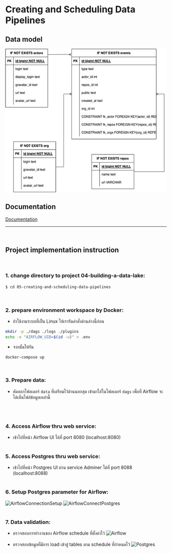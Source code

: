 # Creating and Scheduling Data Pipelines

## Data model
![DataModel](https://github.com/psurasai/SWU-DS525/blob/894ab5da2cb5b6a588de4c2c65717055f724168e/01-data-modelling-i/01-data_modelling.jpg)
<br>

## Documentation
[Documentation]()
<br>
__________
<br>

## Project implementation instruction
<br>

### 1. change directory to project 04-building-a-data-lake:
```sh
$ cd 05-creating-and-scheduling-data-pipelines
```
<br>

### 2. prepare environment workspace by Docker:
- ถ้าใช้งานระบบที่เป็น Linux ให้เรารันคำสั่งด้านล่างนี้ก่อน

```sh
mkdir -p ./dags ./logs ./plugins
echo -e "AIRFLOW_UID=$(id -u)" > .env
```

- จากนั้นให้รัน

```sh
docker-compose up
```
<br>

### 3. Prepare data:
- คัดลอกโฟลเดอร์ `data` ที่เตรียมไว้ด้านนอกสุด เข้ามาใส่ในโฟลเดอร์ `dags` เพื่อที่ Airflow จะได้เห็นไฟล์ข้อมูลเหล่านี้ 
<br>

<br>

### 4. Access Airflow thru web service:
- เข้าไปที่หน้า Airflow UI ได้ที่ port 8080 (localhost:8080)
<br><br>

### 5. Access Postgres thru web service:
- เข้าไปที่หน้า Postgres UI ผ่าน service Adminer ได้ที่ port 8088 (localhost:8088)
<br><br>

### 6. Setup Postgres parameter for Airflow:
![AirflowConnectionSetup](Doc/AirflowConnectionSetup.png)
![AirflowConnectPostgres](Doc/AirflowConnectPostgres.png)
<br><br>

### 7. Data validation:
- ตรวจสอบการทำงานของ Airflow schedule ที่ตั้งค่าไว้
![Airflow](Doc/Airflow.png)
<br><br>
- ตรวจสอบข้อมูลที่มีการ load เข้าสู่ tables ตาม schedule ที่กำหนดไว้
![Postgres](Doc/Postgres.png)
